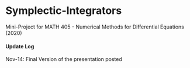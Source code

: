 # Symplectic-Integrators
Mini-Project for MATH 405 - Numerical Methods for Differential Equations (2020)


#### Update Log
Nov-14: Final Version of the presentation posted
